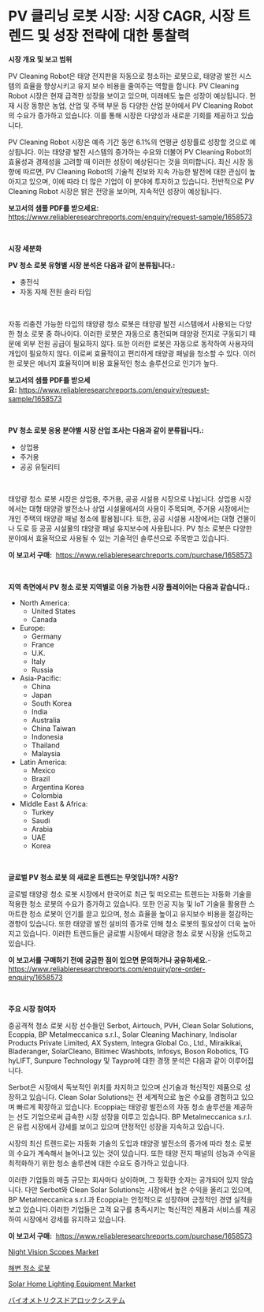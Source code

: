 <p><h1>PV 클리닝 로봇 시장: 시장 CAGR, 시장 트렌드 및 성장 전략에 대한 통찰력</h1></p><p><strong>시장 개요 및 보고 범위</strong></p>
<p><p>PV Cleaning Robot은 태양 전지판을 자동으로 청소하는 로봇으로, 태양광 발전 시스템의 효율을 향상시키고 유지 보수 비용을 줄여주는 역할을 합니다. PV Cleaning Robot 시장은 현재 급격한 성장을 보이고 있으며, 미래에도 높은 성장이 예상됩니다. 현재 시장 동향은 농업, 산업 및 주택 부문 등 다양한 산업 분야에서 PV Cleaning Robot의 수요가 증가하고 있습니다. 이를 통해 시장은 다양성과 새로운 기회를 제공하고 있습니다.</p><p>PV Cleaning Robot 시장은 예측 기간 동안 6.1%의 연평균 성장률로 성장할 것으로 예상됩니다. 이는 태양광 발전 시스템의 증가하는 수요와 더불어 PV Cleaning Robot의 효율성과 경제성을 고려할 때 이러한 성장이 예상된다는 것을 의미합니다. 최신 시장 동향에 따르면, PV Cleaning Robot의 기술적 진보와 지속 가능한 발전에 대한 관심이 높아지고 있으며, 이에 따라 더 많은 기업이 이 분야에 투자하고 있습니다. 전반적으로 PV Cleaning Robot 시장은 밝은 전망을 보이며, 지속적인 성장이 예상됩니다.</p></p>
<p><strong>보고서의 샘플 PDF를 받으세요:</strong> <a href="https://www.reliableresearchreports.com/enquiry/request-sample/1658573">https://www.reliableresearchreports.com/enquiry/request-sample/1658573</a></p>
<p>&nbsp;</p>
<p><strong>시장 세분화</strong></p>
<p><strong>PV 청소 로봇 유형별 시장 분석은 다음과 같이 분류됩니다.:</strong></p>
<p><ul><li>충전식</li><li>자동 자체 전원 솔라 타입</li></ul></p>
<p>&nbsp;</p>
<p><p>자동 리충전 가능한 타입의 태양광 청소 로봇은 태양광 발전 시스템에서 사용되는 다양한 청소 로봇 중 하나이다. 이러한 로봇은 자동으로 충전되며 태양광 전지로 구동되기 때문에 외부 전원 공급이 필요하지 않다. 또한 이러한 로봇은 자동으로 동작하여 사용자의 개입이 필요하지 않다. 이로써 효율적이고 편리하게 태양광 패널을 청소할 수 있다. 이러한 로봇은 에너지 효율적이며 비용 효율적인 청소 솔루션으로 인기가 높다.</p></p>
<p><strong>보고서의 샘플 PDF를 받으세요:</strong>&nbsp;<a href="https://www.reliableresearchreports.com/enquiry/request-sample/1658573">https://www.reliableresearchreports.com/enquiry/request-sample/1658573</a></p>
<p>&nbsp;</p>
<p><strong> PV 청소 로봇 응용 분야별 시장 산업 조사는 다음과 같이 분류됩니다.:</strong></p>
<p><ul><li>상업용</li><li>주거용</li><li>공공 유틸리티</li></ul></p>
<p>&nbsp;</p>
<p><p>태양광 청소 로봇 시장은 상업용, 주거용, 공공 시설용 시장으로 나뉩니다. 상업용 시장에서는 대형 태양광 발전소나 상업 시설물에서의 사용이 주목되며, 주거용 시장에서는 개인 주택의 태양광 패널 청소에 활용됩니다. 또한, 공공 시설용 시장에서는 대형 건물이나 도로 등 공공 시설물의 태양광 패널 유지보수에 사용됩니다. PV 청소 로봇은 다양한 분야에서 효율적으로 사용될 수 있는 기술적인 솔루션으로 주목받고 있습니다.</p></p>
<p><strong>이 보고서 구매:</strong>&nbsp; <a href="https://www.reliableresearchreports.com/purchase/1658573">https://www.reliableresearchreports.com/purchase/1658573</a></p>
<p>&nbsp;</p>
<p><strong>지역 측면에서 PV 청소 로봇 지역별로 이용 가능한 시장 플레이어는 다음과 같습니다.:</strong></p>
<p><ul>
    <li>
        North America:
        <ul>
            <li>United States</li>
            <li>Canada</li>
        </ul>
    </li>
    <li>
        Europe:
        <ul>
            <li>Germany</li>
            <li>France</li>
            <li>U.K.</li>
            <li>Italy</li>
            <li>Russia</li>
        </ul>
    </li>
    <li>
        Asia-Pacific:
        <ul>
            <li>China</li>
            <li>Japan</li>
            <li>South Korea</li>
            <li>India</li>
            <li>Australia</li>
            <li>China Taiwan</li>
            <li>Indonesia</li>
            <li>Thailand</li>
            <li>Malaysia</li>
        </ul>
    </li>
    <li>
        Latin America:
        <ul>
            <li>Mexico</li>
            <li>Brazil</li>
            <li>Argentina Korea</li>
            <li>Colombia</li>
        </ul>
    </li>
    <li>
        Middle East & Africa:
        <ul>
            <li>Turkey</li>
            <li>Saudi</li>
            <li>Arabia</li>
            <li>UAE</li>
            <li>Korea</li>
        </ul>
    </li>
    </ul></p>
<p>&nbsp;</p>
<p><strong>글로벌 PV 청소 로봇 의 새로운 트렌드는 무엇입니까? 시장?</strong></p>
<p><p>글로벌 태양광 청소 로봇 시장에서 한국어로 최근 및 떠오르는 트렌드는 자동화 기술을 적용한 청소 로봇의 수요가 증가하고 있습니다. 또한 인공 지능 및 IoT 기술을 활용한 스마트한 청소 로봇이 인기를 끌고 있으며, 청소 효율을 높이고 유지보수 비용을 절감하는 경향이 있습니다. 또한 태양광 발전 설비의 증가로 인해 청소 로봇의 필요성이 더욱 높아지고 있습니다. 이러한 트렌드들은 글로벌 시장에서 태양광 청소 로봇 시장을 선도하고 있습니다.</p></p>
<p><strong>이 보고서를 구매하기 전에 궁금한 점이 있으면 문의하거나 공유하세요.</strong>- <a href="https://www.reliableresearchreports.com/enquiry/pre-order-enquiry/1658573">https://www.reliableresearchreports.com/enquiry/pre-order-enquiry/1658573</a></p>
<p>&nbsp;</p>
<p><strong>주요 시장 참여자</strong></p>
<p><p>중공격적 청소 로봇 시장 선수들인 Serbot, Airtouch, PVH, Clean Solar Solutions, Ecoppia, BP Metalmeccanica s.r.l., Solar Cleaning Machinary, Indisolar Products Private Limited, AX System, Integra Global Co., Ltd., Miraikikai, Bladeranger, SolarCleano, Bitimec Washbots, Infosys, Boson Robotics, TG hyLIFT, Sunpure Technology 및 Taypro에 대한 경쟁 분석은 다음과 같이 이루어집니다.</p><p>Serbot은 시장에서 독보적인 위치를 차지하고 있으며 신기술과 혁신적인 제품으로 성장하고 있습니다. Clean Solar Solutions는 전 세계적으로 높은 수요를 경험하고 있으며 빠르게 확장하고 있습니다. Ecoppia는 태양광 발전소의 자동 청소 솔루션을 제공하는 선도 기업으로써 급속한 시장 성장을 이루고 있습니다. BP Metalmeccanica s.r.l.은 유럽 시장에서 강세를 보이고 있으며 안정적인 성장을 지속하고 있습니다.</p><p>시장의 최신 트렌드로는 자동화 기술의 도입과 태양광 발전소의 증가에 따라 청소 로봇의 수요가 계속해서 늘어나고 있는 것이 있습니다. 또한 태양 전지 패널의 성능과 수익을 최적화하기 위한 청소 솔루션에 대한 수요도 증가하고 있습니다.</p><p>이러한 기업들의 매출 규모는 회사마다 상이하며, 그 정확한 숫자는 공개되어 있지 않습니다. 다만 Serbot와 Clean Solar Solutions는 시장에서 높은 수익을 올리고 있으며, BP Metalmeccanica s.r.l.과 Ecoppia는 안정적으로 성장하며 긍정적인 경영 실적을 보고 있습니다.이러한 기업들은 고객 요구를 충족시키는 혁신적인 제품과 서비스를 제공하여 시장에서 강세를 유지하고 있습니다.</p></p>
<p><strong>이 보고서 구매:</strong>&nbsp;&nbsp;<a href="https://www.reliableresearchreports.com/purchase/1658573">https://www.reliableresearchreports.com/purchase/1658573</a></p>
<p><p><a href="https://github.com/kosella/Market-Research-Report-List-2/blob/main/night-vision-scopes-market.md">Night Vision Scopes Market</a></p><p><a href="https://github.com/vs2869dizt0/Market-Research-Report-List-1/blob/main/863860612316.md">해변 청소 로봇</a></p><p><a href="https://github.com/nathandecarvalho/Market-Research-Report-List-2/blob/main/solar-home-lighting-equipment-market.md">Solar Home Lighting Equipment Market</a></p><p><a href="https://medium.com/@kelscdowell78456/%E3%83%90%E3%82%A4%E3%82%AA%E3%83%A1%E3%83%88%E3%83%AA%E3%82%AF%E3%82%B9%E3%83%89%E3%82%A2%E3%83%AD%E3%83%83%E3%82%AF%E3%82%B7%E3%82%B9%E3%83%86%E3%83%A0%E5%B8%82%E5%A0%B4-%E5%B8%82%E5%A0%B4%E3%82%B7%E3%82%A7%E3%82%A2-%E5%B8%82%E5%A0%B4%E3%83%88%E3%83%AC%E3%83%B3%E3%83%89-%E3%81%8A%E3%82%88%E3%81%B3%E5%B0%86%E6%9D%A5%E3%81%AE%E6%88%90%E9%95%B7%E3%82%92%E6%8E%A2%E3%82%8B-1b8e39cf9acc">バイオメトリクスドアロックシステム</a></p></p>
